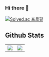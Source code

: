 ### Hi there 👋

[![Solved.ac
프로필](http://mazassumnida.wtf/api/generate_badge?boj=pairy624)](https://solved.ac/pairy624)


## Github Stats  
<table><tr><td valign="top" width="50%">

<img src="https://github-readme-stats.vercel.app/api?username=FallingStar624&show_icons=true&count_private=true&hide_border=true" align="center" style="width: 100%, padding: 0" />

</td><td valign="top" width="50%">

<img src="https://github-readme-stats.vercel.app/api/top-langs/?username=FallingStar624&hide_border=true&layout=compact" align="center" style="width: 100%, padding: 0" />

</td></tr></table>  

<br/>  
